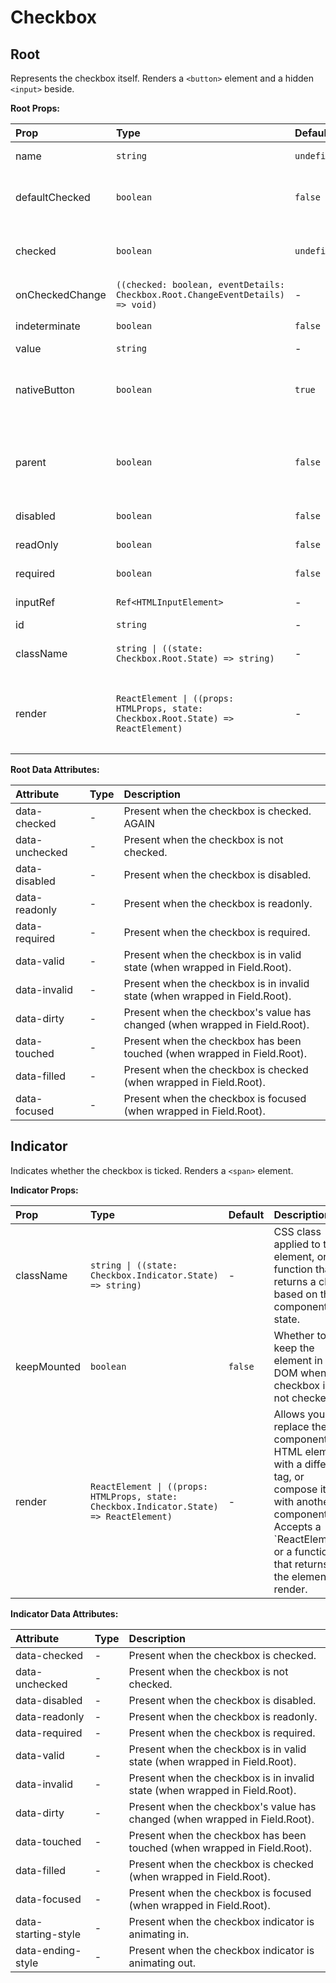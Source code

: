 # Checkbox

[//]: types.ts '<-- Autogenerated By (do not edit the following markdown directly)'

## Root

Represents the checkbox itself.
Renders a `<button>` element and a hidden `<input>` beside.

**Root Props:**

| Prop            | Type                                                                               | Default     | Description                                                                                                                                                                                              |
| :-------------- | :--------------------------------------------------------------------------------- | :---------- | :------------------------------------------------------------------------------------------------------------------------------------------------------------------------------------------------------- |
| name            | `string`                                                                           | `undefined` | Identifies the field when a form is submitted.                                                                                                                                                           |
| defaultChecked  | `boolean`                                                                          | `false`     | Whether the checkbox is initially ticked.&#xA;&#xA;To render a controlled checkbox, use the \`checked\` prop instead.                                                                                    |
| checked         | `boolean`                                                                          | `undefined` | Whether the checkbox is currently ticked.&#xA;&#xA;To render an uncontrolled checkbox, use the \`defaultChecked\` prop instead.                                                                          |
| onCheckedChange | `((checked: boolean, eventDetails: Checkbox.Root.ChangeEventDetails) => void)`     | -           | Event handler called when the checkbox is ticked or unticked.                                                                                                                                            |
| indeterminate   | `boolean`                                                                          | `false`     | Whether the checkbox is in a mixed state: neither ticked, nor unticked.                                                                                                                                  |
| value           | `string`                                                                           | -           | The value of the selected checkbox.                                                                                                                                                                      |
| nativeButton    | `boolean`                                                                          | `true`      | Whether the component renders a native `<button>` element when replacing it&#xA;via the `render` prop.&#xA;Set to `false` if the rendered element is not a button (e.g. `<div>`).                        |
| parent          | `boolean`                                                                          | `false`     | Whether the checkbox controls a group of child checkboxes.&#xA;&#xA;Must be used in a \[Checkbox Group]\(https\://base-ui.com/react/components/checkbox-group).                                          |
| disabled        | `boolean`                                                                          | `false`     | Whether the component should ignore user interaction.                                                                                                                                                    |
| readOnly        | `boolean`                                                                          | `false`     | Whether the user should be unable to tick or untick the checkbox.                                                                                                                                        |
| required        | `boolean`                                                                          | `false`     | Whether the user must tick the checkbox before submitting a form.                                                                                                                                        |
| inputRef        | `Ref<HTMLInputElement>`                                                            | -           | A ref to access the hidden `<input>` element.                                                                                                                                                            |
| id              | `string`                                                                           | -           | The id of the input element.                                                                                                                                                                             |
| className       | `string \| ((state: Checkbox.Root.State) => string)`                               | -           | CSS class applied to the element, or a function that&#xA;returns a class based on the component’s state.                                                                                                 |
| render          | `ReactElement \| ((props: HTMLProps, state: Checkbox.Root.State) => ReactElement)` | -           | Allows you to replace the component’s HTML element&#xA;with a different tag, or compose it with another component.&#xA;&#xA;Accepts a \`ReactElement\` or a function that returns the element to render. |

**Root Data Attributes:**

| Attribute      | Type | Description                                                                 |
| :------------- | :--- | :-------------------------------------------------------------------------- |
| data-checked   | -    | Present when the checkbox is checked. AGAIN                                 |
| data-unchecked | -    | Present when the checkbox is not checked.                                   |
| data-disabled  | -    | Present when the checkbox is disabled.                                      |
| data-readonly  | -    | Present when the checkbox is readonly.                                      |
| data-required  | -    | Present when the checkbox is required.                                      |
| data-valid     | -    | Present when the checkbox is in valid state (when wrapped in Field.Root).   |
| data-invalid   | -    | Present when the checkbox is in invalid state (when wrapped in Field.Root). |
| data-dirty     | -    | Present when the checkbox's value has changed (when wrapped in Field.Root). |
| data-touched   | -    | Present when the checkbox has been touched (when wrapped in Field.Root).    |
| data-filled    | -    | Present when the checkbox is checked (when wrapped in Field.Root).          |
| data-focused   | -    | Present when the checkbox is focused (when wrapped in Field.Root).          |

## Indicator

Indicates whether the checkbox is ticked.
Renders a `<span>` element.

**Indicator Props:**

| Prop        | Type                                                                                    | Default | Description                                                                                                                                                                                              |
| :---------- | :-------------------------------------------------------------------------------------- | :------ | :------------------------------------------------------------------------------------------------------------------------------------------------------------------------------------------------------- |
| className   | `string \| ((state: Checkbox.Indicator.State) => string)`                               | -       | CSS class applied to the element, or a function that&#xA;returns a class based on the component’s state.                                                                                                 |
| keepMounted | `boolean`                                                                               | `false` | Whether to keep the element in the DOM when the checkbox is not checked.                                                                                                                                 |
| render      | `ReactElement \| ((props: HTMLProps, state: Checkbox.Indicator.State) => ReactElement)` | -       | Allows you to replace the component’s HTML element&#xA;with a different tag, or compose it with another component.&#xA;&#xA;Accepts a \`ReactElement\` or a function that returns the element to render. |

**Indicator Data Attributes:**

| Attribute           | Type | Description                                                                 |
| :------------------ | :--- | :-------------------------------------------------------------------------- |
| data-checked        | -    | Present when the checkbox is checked.                                       |
| data-unchecked      | -    | Present when the checkbox is not checked.                                   |
| data-disabled       | -    | Present when the checkbox is disabled.                                      |
| data-readonly       | -    | Present when the checkbox is readonly.                                      |
| data-required       | -    | Present when the checkbox is required.                                      |
| data-valid          | -    | Present when the checkbox is in valid state (when wrapped in Field.Root).   |
| data-invalid        | -    | Present when the checkbox is in invalid state (when wrapped in Field.Root). |
| data-dirty          | -    | Present when the checkbox's value has changed (when wrapped in Field.Root). |
| data-touched        | -    | Present when the checkbox has been touched (when wrapped in Field.Root).    |
| data-filled         | -    | Present when the checkbox is checked (when wrapped in Field.Root).          |
| data-focused        | -    | Present when the checkbox is focused (when wrapped in Field.Root).          |
| data-starting-style | -    | Present when the checkbox indicator is animating in.                        |
| data-ending-style   | -    | Present when the checkbox indicator is animating out.                       |
